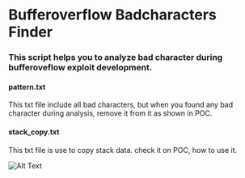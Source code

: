 # Bufferoverflow Badcharacters Finder

### This script helps you to analyze bad character during bufferoveflow exploit development.

#### pattern.txt
This txt file include all bad characters, but when you found any bad character during analysis, remove it from it as shown in POC.

#### stack_copy.txt
This txt file is use to copy stack data. check it on POC, how to use it.

![Alt Text](https://github.com/crazywifi/BufferOverflow_Badcharacters/blob/master/Bufferoverflow_Badcharacters_Finder.gif)
